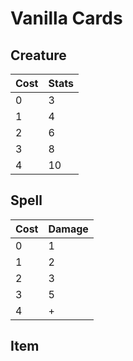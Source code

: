 # Vanilla Cards

## Creature

| Cost | Stats |
| ---- | ----- |
| 0    | 3     |
| 1    | 4     |
| 2    | 6     |
| 3    | 8     |
| 4    | 10    |

## Spell

| **Cost** | Damage |
| -------- | ------ |
| 0        | 1      |
| 1        | 2      |
| 2        | 3      |
| 3        | 5      |
| 4        | +      |



## Item